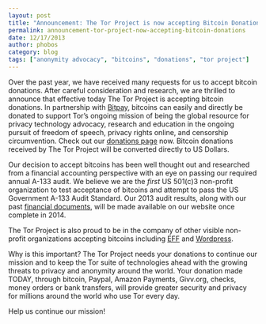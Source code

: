 ```yaml
---
layout: post
title: "Announcement: The Tor Project is now accepting Bitcoin Donations"
permalink: announcement-tor-project-now-accepting-bitcoin-donations
date: 12/17/2013
author: phobos
category: blog
tags: ["anonymity advocacy", "bitcoins", "donations", "tor project"]
---
```


Over the past year, we have received many requests for us to accept bitcoin donations. After careful consideration and research, we are thrilled to announce that effective today The Tor Project is accepting bitcoin donations. In partnership with [Bitpay](https://bitpay.com/), bitcoins can easily and directly be donated to support Tor’s ongoing mission of being the global resource for privacy technology advocacy, research and education in the ongoing pursuit of freedom of speech, privacy rights online, and censorship circumvention. Check out our [donations page](https://www.torproject.org/donate/donate#bitcoin) now. Bitcoin donations received by The Tor Project will be converted directly to US Dollars.

Our decision to accept bitcoins has been well thought out and researched from a financial accounting perspective with an eye on passing our required annual A-133 audit. We believe we are the _first_ US 501(c)3 non-profit organization to test acceptance of bitcoins and attempt to pass the US Government A-133 Audit Standard. Our 2013 audit results, along with our past [financial documents](https://www.torproject.org/about/financials.html.en), will be made available on our website once complete in 2014.

The Tor Project is also proud to be in the company of other visible non-profit organizations accepting bitcoins including [EFF](https://www.eff.org/deeplinks/2013/05/eff-will-accept-bitcoins-support-digital-liberty) and [Wordpress](http://en.blog.wordpress.com/2012/11/15/pay-another-way-bitcoin/).

Why is this important? The Tor Project needs your donations to continue our mission and to keep the Tor suite of technologies ahead with the growing threats to privacy and anonymity around the world. Your donation made TODAY, through bitcoin, Paypal, Amazon Payments, Givv.org, checks, money orders or bank transfers, will provide greater security and privacy for millions around the world who use Tor every day.

Help us continue our mission!

